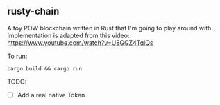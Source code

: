 ## rusty-chain

A toy POW blockchain written in Rust that I'm going to play around with.
Implementation is adapted from this video: https://www.youtube.com/watch?v=U8GGZ4TqlQs

To run:

```
cargo build && cargo run
```

TODO:

- [ ] Add a real native Token

